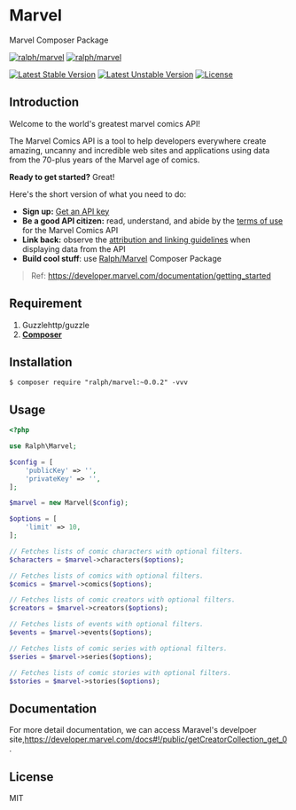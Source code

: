 # Marvel
Marvel Composer Package

[![ralph/marvel](https://jaywcjlove.github.io/sb/lang/english.svg)](README.md) 
[![ralph/marvel](https://jaywcjlove.github.io/sb/lang/chinese.svg)](README-zh.md) 

[![Latest Stable Version](https://poser.pugx.org/ralph/marvel/v/stable)](https://packagist.org/packages/ralph/marvel)
[![Latest Unstable Version](https://poser.pugx.org/ralph/marvel/v/unstable)](https://packagist.org/packages/ralph/marvel)
[![License](https://poser.pugx.org/ralph/marvel/license)](https://packagist.org/packages/ralph/marvel)

## Introduction

Welcome to the world's greatest marvel comics API!

The Marvel Comics API is a tool to help developers everywhere create amazing, uncanny and incredible web sites and applications using data from the 70-plus years of the Marvel age of comics.

**Ready to get started?** Great!

Here's the short version of what you need to do:

- **Sign up:** [Get an API key](https://developer.marvel.com/signup)
- **Be a good API citizen:** read, understand, and abide by the [terms of use](https://developer.marvel.com/terms) for the Marvel Comics API
- **Link back:** observe the [attribution and linking guidelines](https://developer.marvel.com/documentation/attribution) when displaying data from the API
- **Build cool stuff**: use [Ralph/Marvel](<https://packagist.org/packages/ralph/marvel>) Composer Package

> Ref: <https://developer.marvel.com/documentation/getting_started>

## Requirement

1. Guzzlehttp/guzzle
2. **[Composer](https://getcomposer.org/)**

## Installation

```shell
$ composer require "ralph/marvel:~0.0.2" -vvv
```

## Usage

```php
<?php

use Ralph\Marvel;

$config = [
    'publicKey' => '',
    'privateKey' => '',
];

$marvel = new Marvel($config);

$options = [
    'limit' => 10,
];

// Fetches lists of comic characters with optional filters. 
$characters = $marvel->characters($options);

// Fetches lists of comics with optional filters.
$comics = $marvel->comics($options);

// Fetches lists of comic creators with optional filters. 
$creators = $marvel->creators($options);

// Fetches lists of events with optional filters.
$events = $marvel->events($options);

// Fetches lists of comic series with optional filters.
$series = $marvel->series($options);

// Fetches lists of comic stories with optional filters.
$stories = $marvel->stories($options);

```

## Documentation

For more detail documentation, we can access Maravel's develpoer site,<https://developer.marvel.com/docs#!/public/getCreatorCollection_get_0>.

## License

MIT
